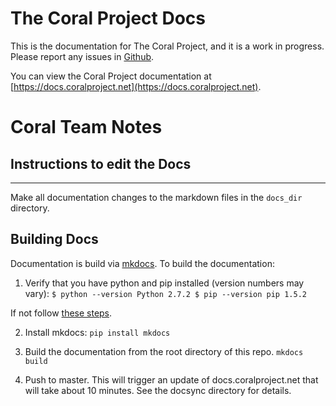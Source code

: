 # The Coral Project Docs

This is the documentation for The Coral Project, and it is a work in progress. Please report any issues in [Github](https://github.com/coralproject/docs/issues).

You can view the Coral Project documentation at [https://docs.coralproject.net](https://docs.coralproject.net).

# Coral Team Notes

## Instructions to edit the Docs



-----------

Make all documentation changes to the markdown files in the `docs_dir` directory.

## Building Docs

Documentation is build via [mkdocs](http://www.mkdocs.org). To build the documentation:

1) Verify that you have python and pip installed (version numbers may vary): 
  `$ python --version
    Python 2.7.2
  $ pip --version
    pip 1.5.2`

If not follow [these steps](https://pip.pypa.io/en/stable/installing/).

2) Install mkdocs:
  `pip install mkdocs`

3) Build the documentation from the root directory of this repo.
  `mkdocs build`

4) Push to master. This will trigger an update of docs.coralproject.net that will take about 10 minutes. See the docsync directory for details.
